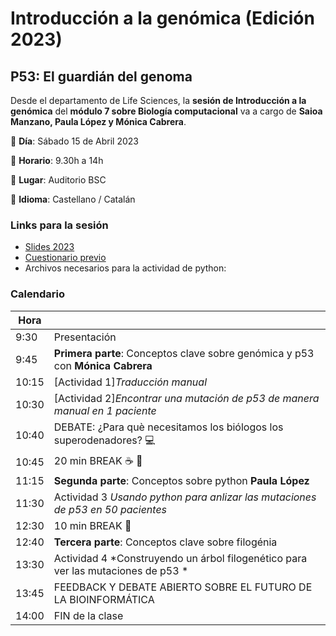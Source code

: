 # Introducción a la genómica (Edición 2023)
## P53: El guardián del genoma

Desde el departamento de Life Sciences, la **sesión de Introducción a la genómica** del **módulo 7 sobre Biología computacional** va a cargo de **Saioa Manzano, Paula López y Mónica Cabrera**.

:pushpin: **Día**: Sábado 15 de Abril 2023

:pushpin: **Horario**: 9.30h a 14h 

:pushpin: **Lugar**: Auditorio BSC

:pushpin: **Idioma**: Castellano / Catalán


### Links para la sesión

 - [Slides 2023](https://docs.google.com/presentation/d/1QOUSF50j9qMJYjpulTNVUA00Wl7Yv1mNOtsgyOnEgYk/edit#slide=id.g1f9f391d3bb_0_186)
 - [Cuestionario previo](https://docs.google.com/forms/d/1p8SBwUI39ASgSTogNCGlrrE_oaautNOdeNjOf5xN1D0/edit?usp=drive_web)
 - Archivos necesarios para la actividad de python:

### Calendario

| Hora | |
|---|---|
| 9:30  | Presentación |
| 9:45  | **Primera parte**: Conceptos clave sobre genómica y p53 con **Mónica Cabrera** | 
| 10:15 | [Actividad 1]*Traducción manual* |
| 10:30 | [Actividad 2]*Encontrar una mutación de p53 de manera manual en 1 paciente*  |
| 10:40 | DEBATE: ¿Para què necesitamos los biólogos los superodenadores? :computer:|
| 10:45 | 20 min BREAK :coffee: :croissant:|
| 11:15 | **Segunda parte**: Conceptos sobre python **Paula López** |
| 11:30 | Actividad 3 *Usando python para anlizar las mutaciones de p53 en 50 pacientes* |
| 12:30 | 10 min BREAK :toilet:|
| 12:40 | **Tercera parte**: Conceptos clave sobre filogénia |
| 13:30 | Actividad 4 *Construyendo un árbol filogenético para ver las mutaciones de p53 * |
| 13:45 | FEEDBACK Y DEBATE ABIERTO SOBRE EL FUTURO DE LA BIOINFORMÁTICA
| 14:00 | FIN de la clase |


